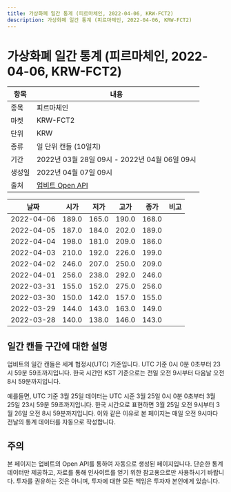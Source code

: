 ```yaml
---
title: 가상화폐 일간 통계 (피르마체인, 2022-04-06, KRW-FCT2)
description: 가상화폐 일간 통계 (피르마체인, 2022-04-06, KRW-FCT2)
---
```



가상화폐 일간 통계 (피르마체인, 2022-04-06, KRW-FCT2)
===

|항목|내용|
|--|--|
|종목|피르마체인|
|마켓|KRW-FCT2|
|단위|KRW|
|종류|일 단위 캔들 (10일치)|
|기간|2022년 03월 28일 09시 - 2022년 04월 06일 09시|
|생성일|2022년 04월 07일 09시|
|출처|[업비트 Open API](https://docs.upbit.com)|


|날짜|시가|저가|고가|종가|비고|
|--|--|--|--|--|--|
|2022-04-06|189.0|165.0|190.0|168.0|    |
|2022-04-05|187.0|184.0|202.0|189.0|    |
|2022-04-04|198.0|181.0|209.0|186.0|    |
|2022-04-03|210.0|192.0|226.0|199.0|    |
|2022-04-02|246.0|207.0|250.0|209.0|    |
|2022-04-01|256.0|238.0|292.0|246.0|    |
|2022-03-31|155.0|152.0|275.0|256.0|    |
|2022-03-30|150.0|142.0|157.0|155.0|    |
|2022-03-29|144.0|143.0|163.0|149.0|    |
|2022-03-28|140.0|138.0|146.0|143.0|    |


일간 캔들 구간에 대한 설명
---


업비트의 일간 캔들은 세계 협정시(UTC) 기준입니다. 
UTC 기준 0시 0분 0초부터 23시 59분 59초까지입니다. 
한국 시간인 KST 기준으로는 전일 오전 9시부터 다음날 오전 8시 59분까지입니다. 


예를들면, UTC 기준 3월 25일 데이터는 UTC 시준 3월 25일 0시 0분 0초부터 3월 25일 23시 59분 59초까지입니다. 
한국 시간으로 표현하면 3월 25일 오전 9시부터 3월 26일 오전 8시 59분까지입니다. 
이와 같은 이유로 본 페이지는 매일 오전 9시마다 전날의 통계 데이터를 자동으로 작성합니다. 


주의
---


본 페이지는 업비트의 Open API를 통하여 자동으로 생성된 페이지입니다. 
단순한 통계 데이터만 제공하고, 자료를 통해 인사이트를 얻기 위한 참고용으로만 사용하시기 바랍니다. 
투자를 권유하는 것은 아니며, 투자에 대한 모든 책임은 투자자 본인에게 있습니다. 
